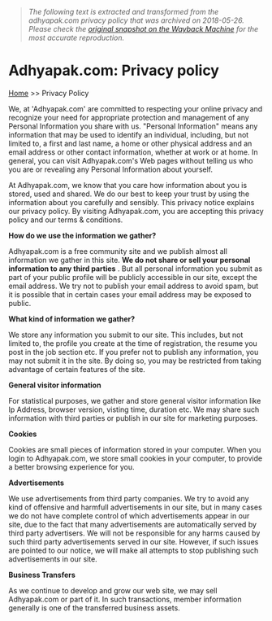 > *The following text is extracted and transformed from the adhyapak.com privacy policy that was archived on 2018-05-26. Please check the [original snapshot on the Wayback Machine](https://web.archive.org/web/20180526121837id_/http%3A//adhyapak.com/privacy_policy.html) for the most accurate reproduction.*

# Adhyapak.com: Privacy policy

[Home](http://www.adhyapak.com/) >> Privacy Policy 

We, at 'Adhyapak.com' are committed to respecting your online privacy and recognize your need for appropriate protection and management of any Personal Information you share with us. "Personal Information" means any information that may be used to identify an individual, including, but not limited to, a first and last name, a home or other physical address and an email address or other contact information, whether at work or at home. In general, you can visit Adhyapak.com's Web pages without telling us who you are or revealing any Personal Information about yourself. 

At Adhyapak.com, we know that you care how information about you is stored, used and shared. We do our best to keep your trust by using the information about you carefully and sensibly. This privacy notice explains our privacy policy. By visiting Adhyapak.com, you are accepting this privacy policy and our terms & conditions.

**How do we use the information we gather?**

Adhyapak.com is a free community site and we publish almost all information we gather in this site. **We do not share or sell your personal information to any third parties** . But all personal information you submit as part of your public profile will be publicly accessible in our site, except the email address. We try not to publish your email address to avoid spam, but it is possible that in certain cases your email address may be exposed to public.

**What kind of information we gather?**

We store any information you submit to our site. This includes, but not limited to, the profile you create at the time of registration, the resume you post in the job section etc. If you prefer not to publish any information, you may not submit it in the site. By doing so, you may be restricted from taking advantage of certain features of the site.

**General visitor information**

For statistical purposes, we gather and store general visitor information like Ip Address, browser version, visting time, duration etc. We may share such information with third parties or publish in our site for marketing purposes.

**Cookies**

Cookies are small pieces of information stored in your computer. When you login to Adhyapak.com, we store small cookies in your computer, to provide a better browsing experience for you.

**Advertisements**

We use advertisements from third party companies. We try to avoid any kind of offensive and harmfull advertisements in our site, but in many cases we do not have complete control of which advertisements appear in our site, due to the fact that many advertisements are automatically served by third party advertisers. We will not be responsible for any harms caused by such third party advertisements served in our site. However, if such issues are pointed to our notice, we will make all attempts to stop publishing such advertisements in our site.

**Business Transfers**

As we continue to develop and grow our web site, we may sell Adhyapak.com or part of it. In such transactions, member information generally is one of the transferred business assets.

